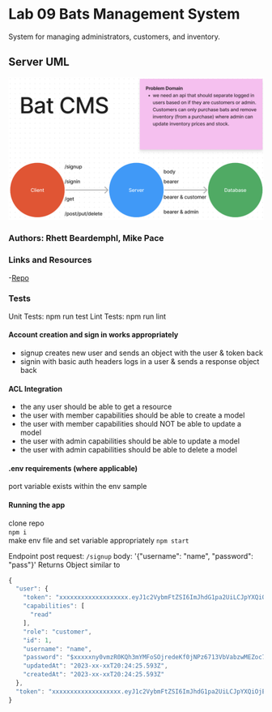 # Lab 09 Bats Management System

System for managing administrators, customers, and inventory.

## Server UML

![UML](uml.png)

### Authors: Rhett Beardemphl, Mike Pace

### Links and Resources

-[Repo](https://github.com/rhettb253/bats-cms)

### Tests

Unit Tests: npm run test
Lint Tests: npm run lint

#### Account creation and sign in works appropriately

- signup creates new user and sends an object with the user & token back
- signin with basic auth headers logs in a user & sends a response object back

#### ACL Integration

- the any user should be able to get a resource
- the user with member capabilities should be able to create a model
- the user with member capabilities should NOT be able to update a model
- the user with admin capabilities should be able to update a model
- the user with admin capabilities should be able to delete a model

#### .env requirements (where applicable)

port variable exists within the env sample  

#### Running the app

clone repo  
`npm i`  
make env file and set variable appropriately
`npm start`  

Endpoint post request: `/signup` body: '{"username": "name",
 "password": "pass"}'
Returns Object similar to

```javascript
{
  "user": {
    "token": "xxxxxxxxxxxxxxxxxxx.eyJ1c2VybmFtZSI6ImJhdG1pa2UiLCJpYXQiOjE2OTA5MjE0NjV9.f4wxNOkRef5iiWVNPMGsfKqA8UlwgdxtSJZr3BgDwrI",
    "capabilities": [
      "read"
    ],
    "role": "customer",
    "id": 1,
    "username": "name",
    "password": "$xxxxxny0vmzR0KQh3mYMFoSOjredeKf0jNPz6713VbVabzwMEZoc7jwexa",
    "updatedAt": "2023-xx-xxT20:24:25.593Z",
    "createdAt": "2023-xx-xxT20:24:25.593Z"
  },
  "token": "xxxxxxxxxxxxxxxxxxx.eyJ1c2VybmFtZSI6ImJhdG1pa2UiLCJpYXQiOjE2OTA5MjE0NjV9.f4wxNOkRef5iiWVNPMGsfKqA8UlwgdxtSJZr3BgDwrI"
}
```
